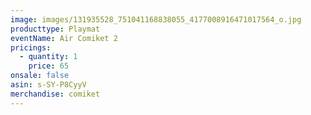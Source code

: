 ```yaml
---
image: images/131935528_751041168838055_4177008916471017564_o.jpg
producttype: Playmat
eventName: Air Comiket 2
pricings:
  - quantity: 1
    price: 65
onsale: false
asin: s-SY-P8CyyV
merchandise: comiket
---
```

